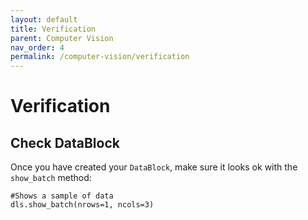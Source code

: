 ```yaml
---
layout: default
title: Verification
parent: Computer Vision
nav_order: 4
permalink: /computer-vision/verification
---
```


# Verification

## Check DataBlock

Once you have created your ```DataBlock```, make sure it looks ok with the ```show_batch``` method: 

```
#Shows a sample of data
dls.show_batch(nrows=1, ncols=3)
```
